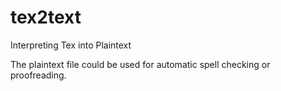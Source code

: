 tex2text
========

Interpreting Tex into Plaintext

The plaintext file could be used for automatic spell checking or proofreading.
